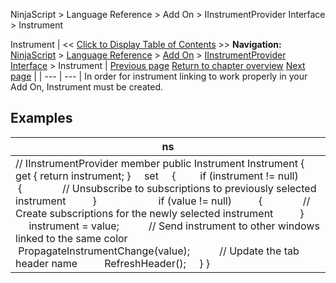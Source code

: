 ﻿
NinjaScript \> Language Reference \> Add On \> IInstrumentProvider Interface \> Instrument

Instrument
| \<\< [Click to Display Table of Contents](iinstrumentprovider_instrument.md) \>\> **Navigation:**     [NinjaScript](ninjascript.md) \> [Language Reference](language_reference_wip.md) \> [Add On](add_on.md) \> [IInstrumentProvider Interface](iinstrumentprovider_interface.md) \> Instrument | [Previous page](iinstrumentprovider_interface.md) [Return to chapter overview](iinstrumentprovider_interface.md) [Next page](iintervalprovider_interface.md) |
| --- | --- |
In order for instrument linking to work properly in your Add On, Instrument must be created.
 
## 
## Examples
| ns |
| --- |
| // IInstrumentProvider member public Instrument Instrument {      get { return instrument; }      set      {          if (instrument !\= null)           {                // Unsubscribe to subscriptions to previously selected instrument           }                          if (value !\= null)           {                // Create subscriptions for the newly selected instrument           }             instrument \= value;            // Send instrument to other windows linked to the same color           PropagateInstrumentChange(value);            // Update the tab header name           RefreshHeader();      } } |
